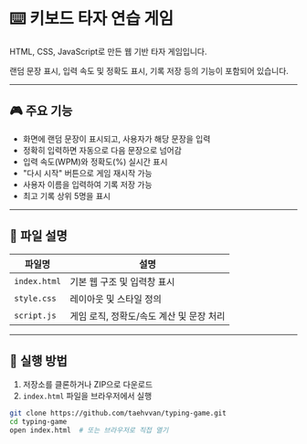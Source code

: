 # ⌨️ 키보드 타자 연습 게임

HTML, CSS, JavaScript로 만든 웹 기반 타자 게임입니다.

랜덤 문장 표시, 입력 속도 및 정확도 표시, 기록 저장 등의 기능이 포함되어 있습니다.

---

## 🎮 주요 기능

- 화면에 랜덤 문장이 표시되고, 사용자가 해당 문장을 입력
- 정확히 입력하면 자동으로 다음 문장으로 넘어감
- 입력 속도(WPM)와 정확도(%) 실시간 표시
- "다시 시작" 버튼으로 게임 재시작 가능
- 사용자 이름을 입력하여 기록 저장 가능
- 최고 기록 상위 5명을 표시

---

## 📁 파일 설명

| 파일명        | 설명 |
|---------------|------|
| `index.html`  | 기본 웹 구조 및 입력창 표시 |
| `style.css`   | 레이아웃 및 스타일 정의 |
| `script.js`   | 게임 로직, 정확도/속도 계산 및 문장 처리 |

---

## 🚀 실행 방법

1. 저장소를 클론하거나 ZIP으로 다운로드
2. `index.html` 파일을 브라우저에서 실행

```bash
git clone https://github.com/taehvvan/typing-game.git
cd typing-game
open index.html  # 또는 브라우저로 직접 열기



